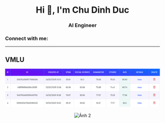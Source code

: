 <h1 align="center">Hi 👋, I'm Chu Dinh Duc</h1>
<h3 align="center">AI Engineer</h3>

<h3 align="left">Connect with me:</h3>
<p align="left">
  <!-- Thêm liên kết mạng xã hội của bạn tại đây nếu cần -->
</p>

<hr/>

## VMLU

<p align="center">
  <!-- Thay URL của ảnh vào thuộc tính src nếu có -->
  <img src="https://github.com/duccd4/duccd4/blob/main/vmlu1.png" alt="Ảnh 1" width="1000px" />
  <br/><br/>
  <img src="URL_ảnh_2" alt="Ảnh 2" width="300px" />
</p>

